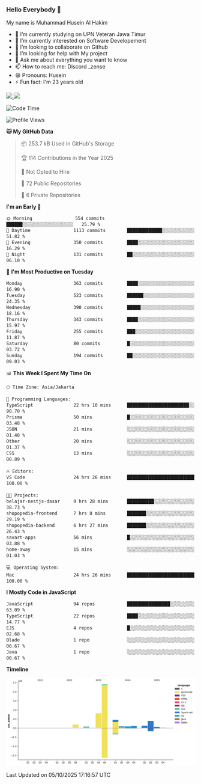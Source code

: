 ### Hello Everybody 👋

My name is Muhammad Husein Al Hakim

- 🔭 I’m currently studying on UPN Veteran Jawa Timur
- 🌱 I’m currently interested on Software Developement
- 👯 I’m looking to collaborate on Github
- 🤔 I’m looking for help with My project
- 💬 Ask me about everything you want to know
- 📫 How to reach me: Discord _zense
- 😄 Pronouns: Husein
- ⚡ Fun fact: I'm 23 years old

<p align="left">
<a href="https://github.com/huseinhq">
  <img height="180em" src="https://github-readme-stats-eight-theta.vercel.app/api?username=huseinhq&show_icons=true&theme=algolia&include_all_commits=true&count_private=true"/>
  <img height="180em" src="https://github-readme-stats-eight-theta.vercel.app/api/top-langs/?username=huseinhq&layout=compact&langs_count=8&theme=algolia"/>
</a>
</p>

<!--START_SECTION:waka-->
![Code Time](http://img.shields.io/badge/Code%20Time-2%2C717%20hrs%2045%20mins-blue)

![Profile Views](http://img.shields.io/badge/Profile%20Views-0-blue)

**🐱 My GitHub Data** 

> 📦 253.7 kB Used in GitHub's Storage 
 > 
> 🏆 114 Contributions in the Year 2025
 > 
> 🚫 Not Opted to Hire
 > 
> 📜 72 Public Repositories 
 > 
> 🔑 6 Private Repositories 
 > 
**I'm an Early 🐤** 

```text
🌞 Morning                554 commits         ██████░░░░░░░░░░░░░░░░░░░   25.79 % 
🌆 Daytime                1113 commits        █████████████░░░░░░░░░░░░   51.82 % 
🌃 Evening                350 commits         ████░░░░░░░░░░░░░░░░░░░░░   16.29 % 
🌙 Night                  131 commits         ██░░░░░░░░░░░░░░░░░░░░░░░   06.10 % 
```
📅 **I'm Most Productive on Tuesday** 

```text
Monday                   363 commits         ████░░░░░░░░░░░░░░░░░░░░░   16.90 % 
Tuesday                  523 commits         ██████░░░░░░░░░░░░░░░░░░░   24.35 % 
Wednesday                390 commits         █████░░░░░░░░░░░░░░░░░░░░   18.16 % 
Thursday                 343 commits         ████░░░░░░░░░░░░░░░░░░░░░   15.97 % 
Friday                   255 commits         ███░░░░░░░░░░░░░░░░░░░░░░   11.87 % 
Saturday                 80 commits          █░░░░░░░░░░░░░░░░░░░░░░░░   03.72 % 
Sunday                   194 commits         ██░░░░░░░░░░░░░░░░░░░░░░░   09.03 % 
```


📊 **This Week I Spent My Time On** 

```text
🕑︎ Time Zone: Asia/Jakarta

💬 Programming Languages: 
TypeScript               22 hrs 10 mins      ███████████████████████░░   90.70 % 
Prisma                   50 mins             █░░░░░░░░░░░░░░░░░░░░░░░░   03.48 % 
JSON                     21 mins             ░░░░░░░░░░░░░░░░░░░░░░░░░   01.48 % 
Other                    20 mins             ░░░░░░░░░░░░░░░░░░░░░░░░░   01.37 % 
CSS                      13 mins             ░░░░░░░░░░░░░░░░░░░░░░░░░   00.89 % 

🔥 Editors: 
VS Code                  24 hrs 26 mins      █████████████████████████   100.00 % 

🐱‍💻 Projects: 
belajar-nestjs-dasar     9 hrs 28 mins       ██████████░░░░░░░░░░░░░░░   38.73 % 
shopopedia-frontend      7 hrs 8 mins        ███████░░░░░░░░░░░░░░░░░░   29.19 % 
shopopedia-backend       6 hrs 27 mins       ███████░░░░░░░░░░░░░░░░░░   26.43 % 
savart-apps              56 mins             █░░░░░░░░░░░░░░░░░░░░░░░░   03.88 % 
home-away                15 mins             ░░░░░░░░░░░░░░░░░░░░░░░░░   01.03 % 

💻 Operating System: 
Mac                      24 hrs 26 mins      █████████████████████████   100.00 % 
```

**I Mostly Code in JavaScript** 

```text
JavaScript               94 repos            ████████████████░░░░░░░░░   63.09 % 
TypeScript               22 repos            ████░░░░░░░░░░░░░░░░░░░░░   14.77 % 
EJS                      4 repos             █░░░░░░░░░░░░░░░░░░░░░░░░   02.68 % 
Blade                    1 repo              ░░░░░░░░░░░░░░░░░░░░░░░░░   00.67 % 
Java                     1 repo              ░░░░░░░░░░░░░░░░░░░░░░░░░   00.67 % 
```



**Timeline**

![Lines of Code chart](https://raw.githubusercontent.com/HuseinHQ/HuseinHQ/main/assets/bar_graph.png)


 Last Updated on 05/10/2025 17:16:57 UTC
<!--END_SECTION:waka-->
